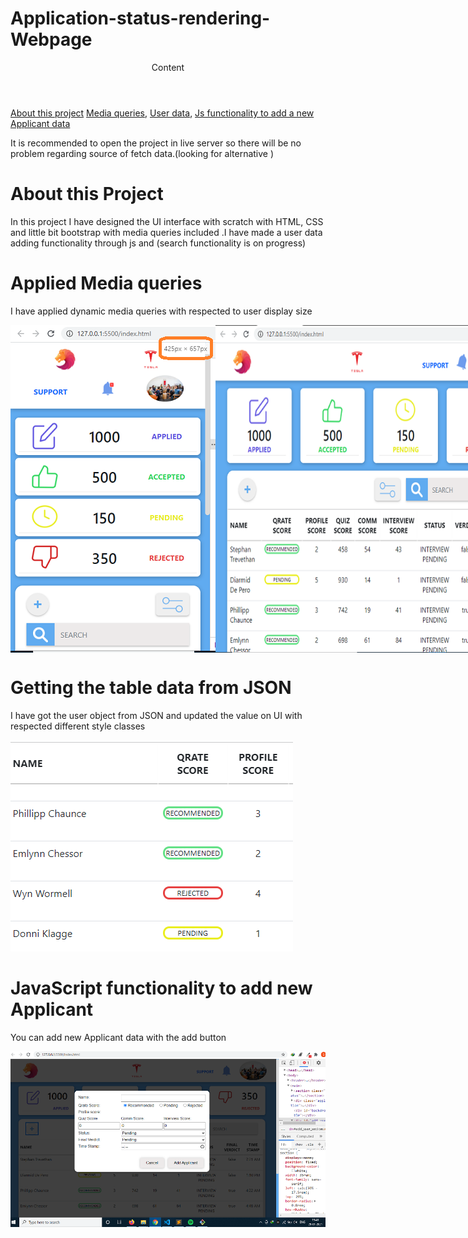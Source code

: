 # Application-status-rendering-Webpage
<header>Content</header>
<a href="#about-this-project">About this project</a>
<a href="#applied-media-queries">Media queries</a>,
<a href="#getting-the-table-data-from-json">User data</a>,
<a href="#javaScript-functionality-to-add-new-applicant">Js functionality to add a new Applicant data </a>
<p>It is recommended to open the project in live server so there will be no problem regarding source of fetch data.(looking for alternative ) </p>
<div>
	<h1>About this Project</h1>
	<p>In this project I have designed the UI interface with scratch with HTML, CSS and little bit bootstrap with media queries included .I have made a user data adding functionality through js and (search functionality is on progress)</p>
	<h1>Applied Media queries</h1>
	<p>I have applied dynamic media queries with respected to user display size </p>
	<div style="display: flex;">
		<img src="src/media/img media 510px.png" alt="media queries 510px">
		<img src="src/media/img media 700px.png" alt="media queries 700px">
		<img src="src/media/img media 970px.png" alt="media queries 970px">
	</div>
	<h1>Getting the table data from JSON</h1>
	<p>I have got the user object from JSON and updated the value on UI with respected different style classes</p>
	<img src="src/media/img readme 4.png" alt="adding class through js">
	<h1>JavaScript functionality to add new Applicant</h1>
	<p>You can add new Applicant data with the add button</p>
	<img src="src/media/img readme 5.png" alt="adding applicant">
</div>
